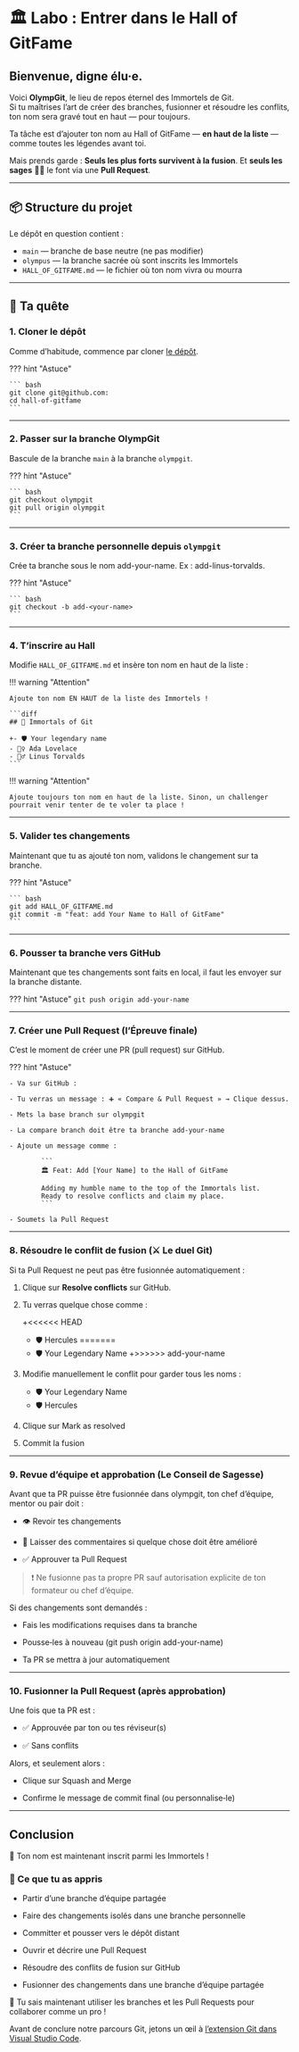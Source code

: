# 🏛️ Labo : Entrer dans le Hall of GitFame

## **Bienvenue, digne élu·e.**

Voici **OlympGit**, le lieu de repos éternel des Immortels de Git.  
Si tu maîtrises l’art de créer des branches, fusionner et résoudre les conflits,
ton nom sera gravé tout en haut — pour toujours.

Ta tâche est d’ajouter ton nom au Hall of GitFame — **en haut de la liste** —
comme toutes les légendes avant toi.

Mais prends garde : **Seuls les plus forts survivent à la fusion**. Et **seuls
les sages** 🧙‍♂️ le font via une **Pull Request**.

---

## 📦 Structure du projet

Le dépôt en question contient :

- `main` — branche de base neutre (ne pas modifier)
- `olympus` — la branche sacrée où sont inscrits les Immortels
- `HALL_OF_GITFAME.md` — le fichier où ton nom vivra ou mourra

---

## 🧭 Ta quête

### 1. Cloner le dépôt

Comme d’habitude, commence par cloner [le dépôt](https://github.com/ClubCedille/OlympGit).

??? hint "Astuce"

    ``` bash
    git clone git@github.com:
    cd hall-of-gitfame
    ```

---

### 2. Passer sur la branche OlympGit

Bascule de la branche `main` à la branche `olympgit`.

??? hint "Astuce"

    ``` bash
    git checkout olympgit
    git pull origin olympgit
    ```

---

### 3. Créer ta branche personnelle depuis `olympgit`

Crée ta branche sous le nom add-your-name. Ex : add-linus-torvalds.

??? hint "Astuce"

    ``` bash
    git checkout -b add-<your-name>
    ```

---

### 4. T’inscrire au Hall

Modifie `HALL_OF_GITFAME.md` et insère ton nom en haut de la liste :

!!! warning  "Attention"

    Ajoute ton nom EN HAUT de la liste des Immortels !

    ```diff
    ## 🧙 Immortals of Git

    +- 🛡️ Your legendary name
    - 🧝‍♀️ Ada Lovelace
    - 🧙‍♂️ Linus Torvalds
    ```

!!! warning "Attention"

    Ajoute toujours ton nom en haut de la liste. Sinon, un challenger pourrait venir tenter de te voler ta place !

---

### 5. Valider tes changements

Maintenant que tu as ajouté ton nom, validons le changement sur ta branche.

??? hint "Astuce"

    ``` bash
    git add HALL_OF_GITFAME.md
    git commit -m "feat: add Your Name to Hall of GitFame"
    ```

---

### 6. Pousser ta branche vers GitHub

Maintenant que tes changements sont faits en local, il faut les envoyer sur la
branche distante.

??? hint "Astuce" `git push origin add-your-name`

---

### 7. Créer une Pull Request (l’Épreuve finale)

C’est le moment de créer une PR (pull request) sur GitHub.

??? hint "Astuce"

    - Va sur GitHub :

    - Tu verras un message : ➕ « Compare & Pull Request » → Clique dessus.

    - Mets la base branch sur olympgit

    - La compare branch doit être ta branche add-your-name

    - Ajoute un message comme :

            ```
            🏛️ Feat: Add [Your Name] to the Hall of GitFame

            Adding my humble name to the top of the Immortals list.
            Ready to resolve conflicts and claim my place.
            ```

    - Soumets la Pull Request

---

### 8. Résoudre le conflit de fusion (⚔️ Le duel Git)

Si ta Pull Request ne peut pas être fusionnée automatiquement :

1. Clique sur **Resolve conflicts** sur GitHub.
2. Tu verras quelque chose comme :

    +<<<<<< HEAD
    - 🛡️ Hercules
    =======
    - 🛡️ Your Legendary Name +>>>>>> add-your-name

3. Modifie manuellement le conflit pour garder tous les noms :

    - 🛡️ Your Legendary Name
    - 🛡️ Hercules

4. Clique sur Mark as resolved

5. Commit la fusion

---

### 9. Revue d’équipe et approbation (Le Conseil de Sagesse)

Avant que ta PR puisse être fusionnée dans olympgit, ton chef d’équipe, mentor
ou pair doit :

- 👁️ Revoir tes changements

- 💬 Laisser des commentaires si quelque chose doit être amélioré

- ✅ Approuver ta Pull Request

> ❗ Ne fusionne pas ta propre PR sauf autorisation explicite de ton formateur ou
> chef d’équipe.

Si des changements sont demandés :

- Fais les modifications requises dans ta branche

- Pousse‑les à nouveau (git push origin add-your-name)

- Ta PR se mettra à jour automatiquement

---

### 10. Fusionner la Pull Request (après approbation)

Une fois que ta PR est :

- ✅ Approuvée par ton ou tes réviseur(s)

- ✅ Sans conflits

Alors, et seulement alors :

- Clique sur Squash and Merge

- Confirme le message de commit final (ou personnalise‑le)

---

## Conclusion

🎉 Ton nom est maintenant inscrit parmi les Immortels !

### 🧠 Ce que tu as appris

- Partir d’une branche d’équipe partagée

- Faire des changements isolés dans une branche personnelle

- Committer et pousser vers le dépôt distant

- Ouvrir et décrire une Pull Request

- Résoudre des conflits de fusion sur GitHub

- Fusionner des changements dans une branche d’équipe partagée

🎉 Tu sais maintenant utiliser les branches et les Pull Requests pour collaborer
comme un pro !

Avant de conclure notre parcours Git, jetons un œil à [l’extension Git dans
Visual Studio Code](./git_as_extension.md).
